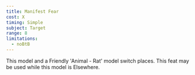 ```yaml
---
title: Manifest Fear
cost: X
timing: Simple
subject: Target
range: 8
limitations:
  - noBtB
---
```

This model and a Friendly 'Animal - Rat' model switch places. This feat may be used while this model is Elsewhere.